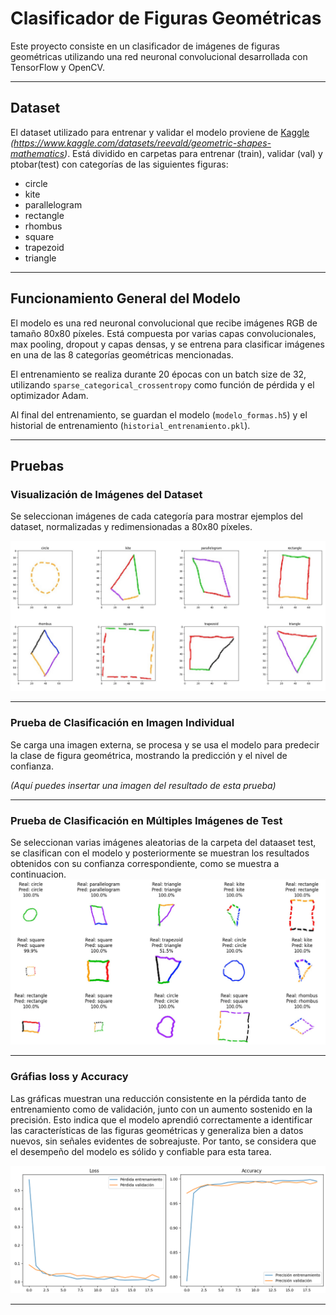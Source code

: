 # Clasificador de Figuras Geométricas

Este proyecto consiste en un clasificador de imágenes de figuras geométricas utilizando una red neuronal convolucional desarrollada con TensorFlow y OpenCV.

---

## Dataset

El dataset utilizado para entrenar y validar el modelo proviene de [Kaggle](#) _(https://www.kaggle.com/datasets/reevald/geometric-shapes-mathematics)_. Está dividido en carpetas para entrenar (train), validar (val) y ptobar(test) con categorías de las siguientes figuras:  
- circle  
- kite  
- parallelogram  
- rectangle  
- rhombus  
- square  
- trapezoid  
- triangle  

---

## Funcionamiento General del Modelo

El modelo es una red neuronal convolucional que recibe imágenes RGB de tamaño 80x80 píxeles. Está compuesta por varias capas convolucionales, max pooling, dropout y capas densas, y se entrena para clasificar imágenes en una de las 8 categorías geométricas mencionadas.

El entrenamiento se realiza durante 20 épocas con un batch size de 32, utilizando `sparse_categorical_crossentropy` como función de pérdida y el optimizador Adam.

Al final del entrenamiento, se guardan el modelo (`modelo_formas.h5`) y el historial de entrenamiento (`historial_entrenamiento.pkl`).

---

## Pruebas

### Visualización de Imágenes del Dataset

Se seleccionan imágenes de cada categoría para mostrar ejemplos del dataset, normalizadas y redimensionadas a 80x80 píxeles.

![Image_Alt](https://github.com/carolinasernav/Clasificacion-Figuras-Geometricas/blob/83416b406f7fc83d923bf911fa61906b9ba9505b/Imagenes_Dataset.jpg)

---

### Prueba de Clasificación en Imagen Individual

Se carga una imagen externa, se procesa y se usa el modelo para predecir la clase de figura geométrica, mostrando la predicción y el nivel de confianza.

*(Aquí puedes insertar una imagen del resultado de esta prueba)*

---

### Prueba de Clasificación en Múltiples Imágenes de Test

Se seleccionan varias imágenes aleatorias de la carpeta del dataaset test, se clasifican con el modelo y posteriormente se muestran los resultados obtenidos con su confianza correspondiente, como se muestra a continuacion.
![Image_Alt](https://github.com/carolinasernav/Clasificacion-Figuras-Geometricas/blob/982cad174d8e1b061926a66b91ecdfcf68a6d928/Resultados_P1.png)

---

### Gráfias loss y Accuracy

Las gráficas muestran una reducción consistente en la pérdida tanto de entrenamiento como de validación, junto con un aumento sostenido en la precisión. Esto indica que el modelo aprendió correctamente a identificar las características de las figuras geométricas y generaliza bien a datos nuevos, sin señales evidentes de sobreajuste. Por tanto, se considera que el desempeño del modelo es sólido y confiable para esta tarea.

![Image_Alt](https://github.com/carolinasernav/Clasificacion-Figuras-Geometricas/blob/982cad174d8e1b061926a66b91ecdfcf68a6d928/Graficas.png)

---
